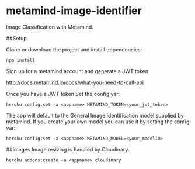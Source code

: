# metamind-image-identifier
Image Classification with Metamind. 

##Setup

Clone or download the project and install dependencies:

```
npm install
```

Sign up for a metamind account and generate a JWT token:

http://docs.metamind.io/docs/what-you-need-to-call-api

Once you have a JWT token Set the config var:

`heroku config:set -a <appname> METAMIND_TOKEN=<your_jwt_token>`

The app will default to the General Image identification model supplied by metamind. If you create your own model you can use it by setting the config var:

`heroku config:set -a <appname> METAMIND_MODEL=<your_modelID>`

##Images
Image resizing is handled by Cloudinary. 

`heroku addons:create -a <appname> cloudinary`



